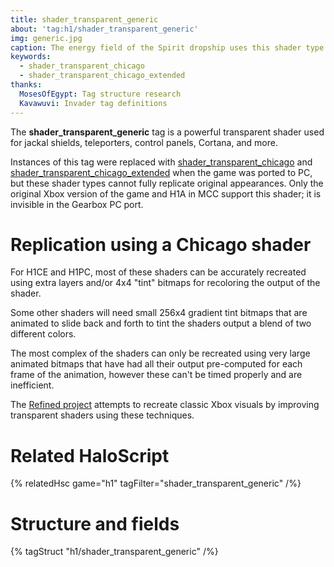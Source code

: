 ```yaml
---
title: shader_transparent_generic
about: 'tag:h1/shader_transparent_generic'
img: generic.jpg
caption: The energy field of the Spirit dropship uses this shader type in H1A and Xbox.
keywords:
  - shader_transparent_chicago
  - shader_transparent_chicago_extended
thanks:
  MosesOfEgypt: Tag structure research
  Kavawuvi: Invader tag definitions
---
```

The **shader_transparent_generic** tag is a powerful transparent shader used for jackal shields, teleporters, control panels, Cortana, and more.

Instances of this tag were replaced with [shader_transparent_chicago](~) and [shader_transparent_chicago_extended](~) when the game was ported to PC, but these shader types cannot fully replicate original appearances. Only the original Xbox version of the game and H1A in MCC support this shader; it is invisible in the Gearbox PC port.

# Replication using a Chicago shader
For H1CE and H1PC, most of these shaders can be accurately recreated using extra layers and/or 4x4 "tint" bitmaps for recoloring the output of the shader.

Some other shaders will need small 256x4 gradient tint bitmaps that are animated to slide back and forth to tint the shaders output a blend of two different colors.

The most complex of the shaders can only be recreated using very large animated bitmaps that have had all their output pre-computed for each frame of the animation, however these can't be timed properly and are inefficient.

The [Refined project][refined] attempts to recreate classic Xbox visuals by improving transparent shaders using these techniques.

# Related HaloScript
{% relatedHsc game="h1" tagFilter="shader_transparent_generic" /%}

# Structure and fields

{% tagStruct "h1/shader_transparent_generic" /%}

[refined]: https://www.reddit.com/r/HaloCERefined